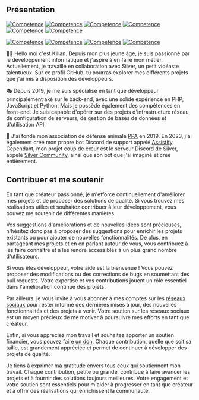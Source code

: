 ## Présentation

[![Competence](https://img.shields.io/badge/Javascript-grey?logo=javascript)]()
[![Competence](https://img.shields.io/badge/Node%20JS-grey?logo=node.js)]()
[![Competence](https://img.shields.io/badge/Python-grey?logo=python)]()
[![Competence](https://img.shields.io/badge/PHP-grey?logo=php)]()
[![Competence](https://img.shields.io/badge/HTML-grey?logo=html5)]()
[![Competence](https://img.shields.io/badge/CSS-grey?logo=css3)]()

[![Competence](https://img.shields.io/badge/Bootstrap-Bonne%20maitrise-Competence?logo=bootstrap)]()
[![Competence](https://img.shields.io/badge/CSS-Bonne%20maitrise-Competence?logo=css3)](https://css.com/)
[![Competence](https://img.shields.io/badge/Docker-Excellente%20maitrise-Competence?logo=docker&color=blue)](https://docker.com/)
[![Competence](https://img.shields.io/badge/Postman-Excellente%20maitrise-Competence?logo=postman&color=blue)](https://postman.com/)

🙋‍♂️ Hello moi c'est Kilian. Depuis mon plus jeune âge, je suis passionné par le développement informatique et j'aspire à en faire mon métier. Actuellement, je travaille en collaboration avec Silver, un petit vidéaste talentueux. Sur ce profil GitHub, tu pourras explorer mes différents projets que j'ai mis à disposition des développeurs.

🎭 Depuis 2019, je me suis spécialisé en tant que développeur principalement axé sur le back-end, avec une solide expérience en PHP, JavaScript et Python. Mais je possède également des compétences en front-end. Je suis capable d'opérer sur des projets d'infrastructure réseau, de configuration de serveurs, de gestion de bases de données et d'utilisation API.

👷 J'ai fondé mon association de défense animale [PPA](https://ppanimo.fr) en 2019. En 2023, j'ai également créé mon propre bot Discord de support appelé [Assistify](https://assistify.fr). Cependant, mon projet coup de cœur est le serveur Discord de Silver, appelé [Silver Community](https://discord.com/invite/kDBz5bDEsT), ainsi que son bot que j'ai imaginé et créé entièrement.

## Contribuer et me soutenir

En tant que créateur passionné, je m'efforce continuellement d'améliorer mes projets et de proposer des solutions de qualité. Si vous trouvez mes réalisations utiles et souhaitez contribuer à leur développement, vous pouvez me soutenir de différentes manières.

Vos suggestions d'améliorations et de nouvelles idées sont précieuses, n'hésitez donc pas à proposer des suggestions pour enrichir les projets existants ou pour ajouter de nouvelles fonctionnalités. De plus, en partageant mes projets et en en parlant autour de vous, vous contribuez à les faire connaître et à les rendre accessibles à un plus grand nombre d'utilisateurs.

Si vous êtes développeur, votre aide est la bienvenue ! Vous pouvez proposer des modifications ou des corrections de bugs en soumettant des pull requests. Votre expertise et vos contributions jouent un rôle essentiel dans l'amélioration continue des projets.

Par ailleurs, je vous invite à vous abonner à mes comptes sur les [réseaux sociaux](https://linktr.ee/kiplay03) pour rester informé des dernières mises à jour, des nouvelles fonctionnalités et des projets à venir. Votre soutien sur les réseaux sociaux est un moyen précieux de me motiver à poursuivre mes efforts en tant que créateur.

Enfin, si vous appréciez mon travail et souhaitez apporter un soutien financier, vous pouvez faire [un don](https://streamlabs.com/kiplay03/tip). Chaque contribution, quelle que soit sa taille, est grandement appréciée et permet de continuer à développer des projets de qualité.

Je tiens à exprimer ma gratitude envers tous ceux qui soutiennent mon travail. Chaque contribution, petite ou grande, contribue à faire avancer les projets et à fournir des solutions toujours meilleures. Votre engagement et votre soutien sont essentiels pour m'aider à progresser en tant que créateur et à offrir des réalisations qui enrichissent la communauté.
